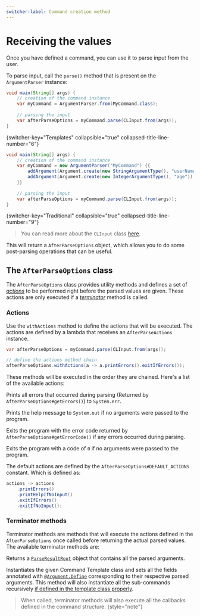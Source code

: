 ```yaml
---
switcher-label: Command creation method
---
```


# Receiving the values

Once you have defined a command, you can use it to parse input from the user.

To parse input, call the ``parse()`` method that is present on the `ArgumentParser` instance:

```Java
void main(String[] args) {
	// creation of the command instance
	var myCommand = ArgumentParser.from(MyCommand.class);
	
	// parsing the input
	var afterParseOptions = myCommand.parse(CLInput.from(args));
}
```
{switcher-key="Templates" collapsible="true" collapsed-title-line-number="6"}

```Java
void main(String[] args) {
	// creation of the command instance
	var myCommand = new ArgumentParser("MyCommand") {{
		addArgument(Argument.create(new StringArgumentType(), "userName"));
		addArgument(Argument.create(new IntegerArgumentType(), "age"));
	}}
	
	// parsing the input
	var afterParseOptions = myCommand.parse(CLInput.from(args));
}
```
{switcher-key="Traditional" collapsible="true" collapsed-title-line-number="9"}

> You can read more about the `CLInput` class [here](CLInput-class.md).

This will return a ``AfterParseOptions`` object, which allows you to do some post-parsing operations that can be
useful.



## The `AfterParseOptions` class

The `AfterParseOptions` class provides utility methods and defines a set of [_actions_](#actions) to be performed right before the
parsed values are given. These actions are only executed if a [_terminator_](#terminator-methods) method is called.

### Actions

Use the `withActions` method to define the actions that will be executed. The actions are defined by a lambda that receives
an `AfterParseActions` instance.

```Java
var afterParseOptions = myCommand.parse(CLInput.from(args));

// define the actions method chain
afterParseOptions.withActions(a -> a.printErrors().exitIfErrors());
```

These methods will be executed in the order they are chained. Here's a list of the available actions:

<deflist>
<def title="printErrors()" id="printErrors">

Prints all errors that occurred during parsing (Returned by `AfterParseOptions#getErrors()`) to `System.err`.

</def>

<def title="printHelpIfNoInput()" id="printHelpIfNoInput">

Prints the help message to `System.out` if no arguments were passed to the program.

</def>

<def title="exitIfErrors()" id="exitIfErrors">

Exits the program with the error code returned by `AfterParseOptions#getErrorCode()` if any errors occurred during parsing.

</def>

<def title="exitIfNoInput()" id="exitIfNoInput">

Exits the program with a code of `0` if no arguments were passed to the program.

</def>

</deflist>


<note>

The default actions are defined by the `AfterParseOptions#DEFAULT_ACTIONS` constant. Which is defined as:

```Java
actions -> actions
	.printErrors()
	.printHelpIfNoInput()
	.exitIfErrors()
	.exitIfNoInput();
```

</note>


### Terminator methods

Terminator methods are methods that will execute the actions defined in the `AfterParseOptions` once called before returning
the actual parsed values. The available terminator methods are:

<deflist>

<def title="getResult()" id="result-method">

Returns a [`ParseResultRoot`](ParseResult.md) object that contains all the parsed arguments.

</def>

<def title="into(Class)" id="into-method">

Instantiates the given Command Template class and sets all the fields annotated with
[`@Argument.Define`](Command-templates.md#the-argument-define-annotation) corresponding to their respective parsed arguments.
This method will also instantiate all the sub-commands recursively
[if defined in the template class properly](Instantiating-Command-Template.md).

</def>

</deflist>

> When called, terminator methods will also execute all the callbacks defined in the command structure.
> {style="note"}